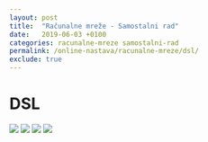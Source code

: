 ```yaml
---
layout: post
title:  "Računalne mreže - Samostalni rad"
date:   2019-06-03 +0100
categories: racunalne-mreze samostalni-rad
permalink: /online-nastava/racunalne-mreze/dsl/
exclude: true
---
```


# DSL

<img src="https://drive.google.com/uc?export=view&id=1_P3n_0AJOB0OGDwS9O1ZSnHmQbZss88I">
<img src="https://drive.google.com/uc?export=view&id=1_Z6jgUhFHkzoVtCLFgh4nEOMnDcXzpDQ">
<img src="https://drive.google.com/uc?export=view&id=1_Sroq4L8PaRJyWNPJ1nO3HQm9sPyKe2E">
<img src="https://drive.google.com/uc?export=view&id=1_Q4uZTHGZiA2rnlLOqSjqnKEEibfADKz">
